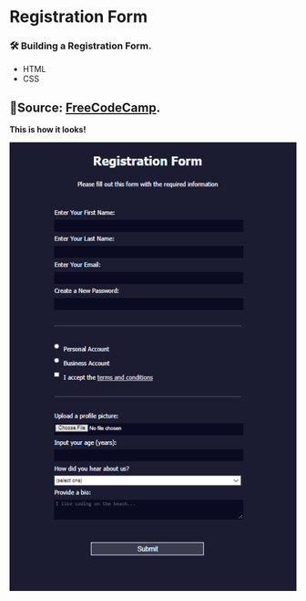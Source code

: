 # Registration Form
 
### :hammer_and_wrench: Building a Registration Form.

- HTML
- CSS

:mag_right:Source: [FreeCodeCamp](https://www.freecodecamp.com).
------
**This is how it looks!**

![jpg](/img/registration-form-image.png)